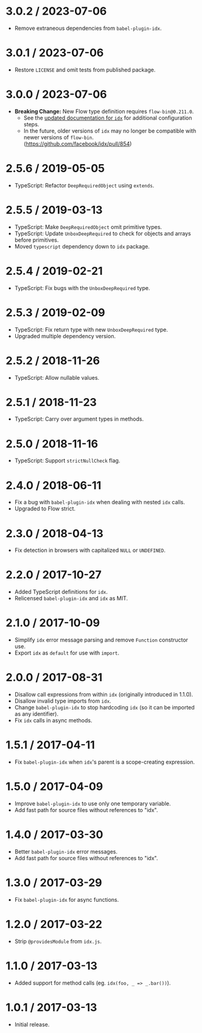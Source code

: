 # 3.0.2 / 2023-07-06

- Remove extraneous dependencies from `babel-plugin-idx`.

# 3.0.1 / 2023-07-06

- Restore `LICENSE` and omit tests from published package.

# 3.0.0 / 2023-07-06

- **Breaking Change:** New Flow type definition requires `flow-bin@0.211.0`.
  - See the [updated documentation for `idx`](https://github.com/facebook/idx#static-typing) for additional configuration steps.
  - In the future, older versions of `idx` may no longer be compatible with newer versions of `flow-bin`. (https://github.com/facebook/idx/pull/854)

# 2.5.6 / 2019-05-05

- TypeScript: Refactor `DeepRequiredObject` using `extends`.

# 2.5.5 / 2019-03-13

- TypeScript: Make `DeepRequiredObject` omit primitive types.
- TypeScript: Update `UnboxDeepRequired` to check for objects and arrays before primitives.
- Moved `typescript` dependency down to `idx` package.

# 2.5.4 / 2019-02-21

- TypeScript: Fix bugs with the `UnboxDeepRequired` type.

# 2.5.3 / 2019-02-09

- TypeScript: Fix return type with new `UnboxDeepRequired` type.
- Upgraded multiple dependency version.

# 2.5.2 / 2018-11-26

- TypeScript: Allow nullable values.

# 2.5.1 / 2018-11-23

- TypeScript: Carry over argument types in methods.

# 2.5.0 / 2018-11-16

- TypeScript: Support `strictNullCheck` flag.

# 2.4.0 / 2018-06-11

- Fix a bug with `babel-plugin-idx` when dealing with nested `idx` calls.
- Upgraded to Flow strict.

# 2.3.0 / 2018-04-13

- Fix detection in browsers with capitalized `NULL` or `UNDEFINED`.

# 2.2.0 / 2017-10-27

- Added TypeScript definitions for `idx`.
- Relicensed `babel-plugin-idx` and `idx` as MIT.

# 2.1.0 / 2017-10-09

- Simplify `idx` error message parsing and remove `Function` constructor use.
- Export `idx` as `default` for use with `import`.

# 2.0.0 / 2017-08-31

- Disallow call expressions from within `idx` (originally introduced in 1.1.0).
- Disallow invalid type imports from `idx`.
- Change `babel-plugin-idx` to stop hardcoding `idx` (so it can be imported as any identifier).
- Fix `idx` calls in async methods.

# 1.5.1 / 2017-04-11

- Fix `babel-plugin-idx` when `idx`'s parent is a scope-creating expression.

# 1.5.0 / 2017-04-09

- Improve `babel-plugin-idx` to use only one temporary variable.
- Add fast path for source files without references to "idx".

# 1.4.0 / 2017-03-30

- Better `babel-plugin-idx` error messages.
- Add fast path for source files without references to "idx".

# 1.3.0 / 2017-03-29

- Fix `babel-plugin-idx` for async functions.

# 1.2.0 / 2017-03-22

- Strip `@providesModule` from `idx.js`.

# 1.1.0 / 2017-03-13

- Added support for method calls (eg. `idx(foo, _ => _.bar())`).

# 1.0.1 / 2017-03-13

- Initial release.
